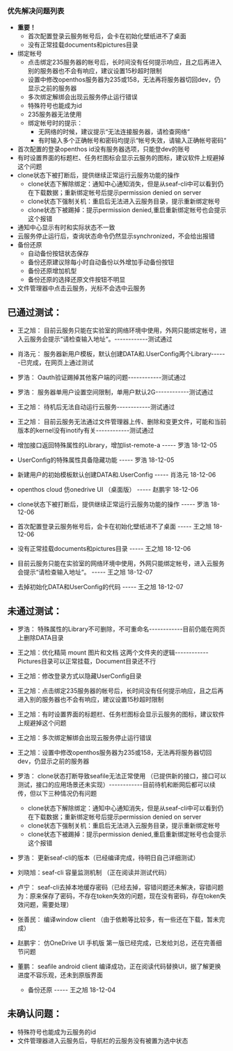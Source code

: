 ### 优先解决问题列表
- **重要！**
   - 首次配置登录云服务帐号后，会卡在初始化壁纸进不了桌面
   - 没有正常挂载documents和pictures目录
- 绑定帐号
   - 点击绑定235服务器的帐号后，长时间没有任何提示响应，且之后再进入别的服务器也不会有响应，建议设置15秒超时限制
   - 设置中修改openthos服务器为235或158，无法再将服务器切回dev，仍显示之前的服务器
   - 多次绑定解绑会出现云服务停止运行错误
   - 特殊符号也能成为id
   - 235服务器无法使用
   - 绑定帐号时的提示：
      - 无网络的时候，建议提示“无法连接服务器，请检查网络“
      - 有时输入多个正确帐号和密码均提示“帐号失效，请输入正确帐号密码“
- 首次配置的登录openthos id没有服务器选项，只能登dev的账号
- 有时设置界面的标题栏、任务栏图标会显示云服务的图标，建议软件上规避掉这个问题
- clone状态下被打断后，提供继续正常运行云服务功能的操作
   - clone状态下解除绑定：通知中心通知消失，但是从seaf-cli中可以看到仍在下载数据；重新绑定帐号后提示permission denied on server
   - clone状态下强制关机：重启后无法进入云服务目录，提示重新绑定帐号
   - clone状态下被踢掉：提示permission denied,重启重新绑定帐号也会提示这个报错
- 通知中心显示有时和实际状态不一致
- 云服务停止运行后，查询状态命令仍然显示synchronized，不会给出报错
- 备份还原
   - 自动备份按钮状态保存
   - 备份还原建议除每小时自动备份以外增加手动备份按钮
   - 备份还原增加机型
   - 备份还原的选择还原文件按钮不明显
- 文件管理器中点击云服务，光标不会选中云服务

## 已通过测试：
   - 王之旭： 目前云服务只能在实验室的网络环境中使用，外网只能绑定帐号，进入云服务会提示“请检查输入地址“。------------测试通过
   - 肖洛元： 服务器新用户模板，默认创建DATA和.UserConfig两个Library------已完成，在网页上通过测试
   - 罗浩： Oauth验证踢掉其他客户端的问题------------测试通过
   - 罗浩： 服务器单用户设置空间限制，单用户默认2G------------测试通过
   - 王之旭： 待机后无法自动运行云服务------------测试通过
   - 王之旭： 目前云服务无法通过文件管理器上传、删除和变更文件，可能和当前版本的kernel没有inotify有关------------测试通过

  - 增加接口返回特殊属性的Library，增加list-remote-a ----- 罗浩 18-12-05
  - UserConfig的特殊属性具备隐藏功能 ----- 罗浩 18-12-05
  - 新建用户的初始模板默认创建DATA和.UserConfig ----- 肖洛元 18-12-06
  - openthos cloud 仿onedrive UI （桌面版） ----- 赵鹏宇 18-12-06
  - clone状态下被打断后，提供继续正常运行云服务功能的操作 ----- 罗浩 18-12-06
  - 首次配置登录云服务帐号后，会卡在初始化壁纸进不了桌面 ----- 王之旭 18-12-06
  - 没有正常挂载documents和pictures目录 ----- 王之旭 18-12-06 
  - 目前云服务只能在实验室的网络环境中使用，外网只能绑定帐号，进入云服务会提示“请检查输入地址“。 ----- 王之旭 18-12-07
  - 去掉初始化DATA和UserConfig的代码 ----- 王之旭 18-12-07
## 未通过测试：
   - 罗浩： 特殊属性的Library不可删除，不可重命名------------目前仍能在网页上删除DATA目录
   - 王之旭：优化精简 mount 图片和文档 这两个文件夹的逻辑------------Pictures目录可以正常挂载，Document目录还不行
   - 王之旭：修改登录方式以隐藏UserConfig目录

   - 王之旭：点击绑定235服务器的帐号后，长时间没有任何提示响应，且之后再进入别的服务器也不会有响应，建议设置15秒超时限制
   - 王之旭：有时设置界面的标题栏、任务栏图标会显示云服务的图标，建议软件上规避掉这个问题
   - 王之旭：多次绑定解绑会出现云服务停止运行错误
   - 王之旭：设置中修改openthos服务器为235或158，无法再将服务器切回dev，仍显示之前的服务器
   - 罗浩： clone状态打断导致seafile无法正常使用 （已提供新的接口，接口可以测试，接口的应用场景还未实现）------------目前待机和断网后都可以续传，但以下三种情况仍有问题
      - clone状态下解除绑定：通知中心通知消失，但是从seaf-cli中可以看到仍在下载数据；重新绑定帐号后提示permission denied on server
      - clone状态下强制关机：重启后无法进入云服务目录，提示重新绑定帐号
      - clone状态下被踢掉：提示permission denied,重启重新绑定帐号也会提示这个报错
   - 罗浩： 更新seaf-cli的版本（已经编译完成，待明日自己详细测试）
   - 刘晓旭：seaf-cli 容量监测机制 （正在阅读并测试代码）
   - 卢宁： seaf-cli去掉本地缓存密码（已经去掉，容错问题还未解决，容错问题为：原来保存了密码，不存在token失效的问题，现在没有密码，存在token失效问题，需要处理）
   - 张善民： 编译window client （由于依赖等比较多，有一些还在下载，暂未完成）
   - 赵鹏宇： 仿OneDrive UI 手机版 第一版已经完成，已发给刘总，还在完善细节问题
   - 董鹏： seafile android client 编译成功，正在阅读代码替换UI，据了解更换进度不容乐观，还未到原版界面
     - 备份还原 ----- 王之旭 18-12-04
## 未确认问题：
   - 特殊符号也能成为云服务的id
   - 文件管理器进入云服务后，导航栏的云服务没有被置为选中状态
